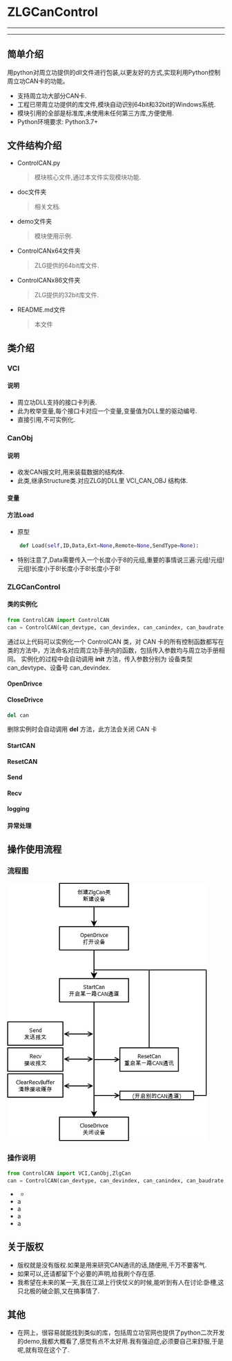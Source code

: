 # ZLGCanControl

---
---

## 简单介绍
用python对周立功提供的dll文件进行包装,以更友好的方式,实现利用Python控制周立功CAN卡的功能。
* 支持周立功大部分CAN卡.
* 工程已带周立功提供的库文件,模块自动识别64bit和32bit的Windows系统.
* 模块引用的全部是标准库,未使用未任何第三方库,方便使用.
* Python环境要求: Python3.7+


## 文件结构介绍
* ControlCAN.py
    >   模块核心文件,通过本文件实现模块功能.
* doc文件夹            
    >   相关文档.
* demo文件夹         
    >   模块使用示例.
* ControlCANx64文件夹  
    >   ZLG提供的64bit库文件.
* ControlCANx86文件夹  
    >   ZLG提供的32bit库文件.
* README.md文件        
    >   本文件

## 类介绍
### VCI
#### 说明
* 周立功DLL支持的接口卡列表.
* 此为枚举变量,每个接口卡对应一个变量,变量值为DLL里的驱动编号.
* 直接引用,不可实例化.

### CanObj
#### 说明
* 收发CAN报文时,用来装载数据的结构体.
* 此类,继承Structure类.对应ZLG的DLL里 VCI_CAN_OBJ 结构体.
#### 变量
#### 方法Load
* 原型
```python
    def Load(self,ID,Data,Ext=None,Remote=None,SendType=None):
```
* 特别注意了,Data需要传入一个长度小于8的元组,重要的事情说三遍:元组!元组!元组!长度小于8!长度小于8!长度小于8!

### ZLGCanControl
#### 类的实例化
```python
from ControlCAN import ControlCAN
can = ControlCAN(can_devtype, can_devindex, can_canindex, can_baudrate, can_acccode, can_accmask)
```
通过以上代码可以实例化一个 ControlCAN 类，对 CAN 卡的所有控制函数都写在类的方法中，方法命名对应周立功手册内的函数，包括传入参数均与周立功手册相同。
实例化的过程中会自动调用 __init__ 方法，传入参数分别为 设备类型 can_devtype、设备号 can_devindex.
#### OpenDrivce
#### CloseDrivce
```python
del can
```
删除实例时会自动调用 __del__ 方法，此方法会关闭 CAN 卡
#### StartCAN
#### ResetCAN
#### Send
#### Recv
#### logging
#### 异常处理

## 操作使用流程
### 流程图

![流程](./doc/流程.png)      

### 操作说明

```python
from ControlCAN import VCI,CanObj,ZlgCan
can = ControlCAN(can_devtype, can_devindex, can_canindex, can_baudrate, can_acccode, can_accmask)
```
* *
* a
* a
* a
* a
## 关于版权
* 版权就是没有版权.如果是用来研究CAN通讯的话,随便用,千万不要客气.
* 如果可以,还请都留下个必要的声明,给我刷个存在感.
* 我希望在未来的某一天,我在江湖上行侠仗义的时候,能听到有人在讨论:卧槽,这只北极的破企鹅,又在搞事情了.

## 其他
* 在网上，很容易就能找到类似的库，包括周立功官网也提供了python二次开发的demo,我都大概看了,感觉有点不太好用.我有强迫症,必须要自己来舒服,于是呢,就有现在这个了.


